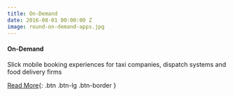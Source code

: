 ```yaml
---
title: On-Demand
date: 2016-08-01 00:00:00 Z
image: round-on-demand-apps.jpg
---
```


#### On-Demand

Slick mobile booking experiences for taxi companies, dispatch systems and food delivery firms

[Read More](/on-demand-apps/){: .btn .btn-lg .btn-border }